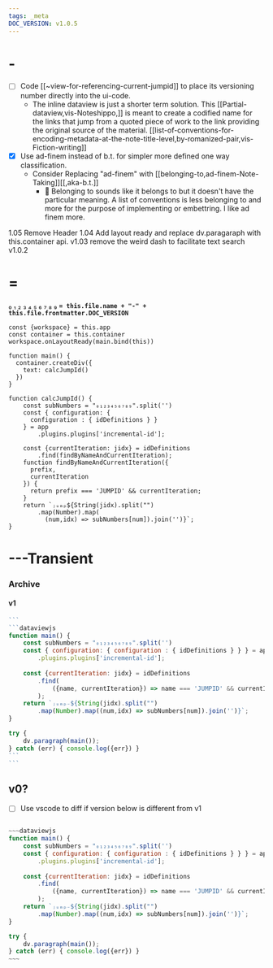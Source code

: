 ```yaml
---
tags: _meta 
DOC_VERSION: v1.0.5
---
```

# -

- [ ] Code [[~view-for-referencing-current-jumpid]] to place its versioning number directly into the ui-code.
  - The inline dataview is just a shorter term solution.
This [[Partial-dataview,vis-Noteshippo,]] is meant to create a codified name for the links that jump from a quoted piece of work to the link providing the original source of the material. [[list-of-conventions-for-encoding-metadata-at-the-note-title-level,by-romanized-pair,vis-Fiction-writing]]
- [x] Use ad-finem instead of b.t. for simpler more defined one way classification.
  - Consider Replacing "ad-finem" with [[belonging-to,ad-finem-Note-Taking]][[,aka-b.t.]]
    - 🔑 Belonging to sounds like it belongs to but it doesn't have the particular meaning. A list of conventions is less belonging to and more for the purpose of implementing or embettring. I like ad finem more.

1.05 Remove Header
1.04 Add layout ready and replace dv.paragaraph with this.container api.
v1.03 remove the weird dash to facilitate text search
v1.0.2

# =

₀ ₁ ₂ ₃ ₄ ₅ ₆ ₇ ₈ ₉ 
**`= this.file.name + "-" + this.file.frontmatter.DOC_VERSION`**
```dataviewjs
const {workspace} = this.app
const container = this.container
workspace.onLayoutReady(main.bind(this))

function main() {
  container.createDiv({
    text: calcJumpId()
  })
}

function calcJumpId() {
    const subNumbers = "₀₁₂₃₄₅₆₇₈₉".split('')
    const { configuration: { 
      configuration : { idDefinitions } } 
    } = app
        .plugins.plugins['incremental-id'];

    const {currentIteration: jidx} = idDefinitions
        .find(findByNameAndCurrentIteration);
    function findByNameAndCurrentIteration({
      prefix, 
      currentIteration
    }) {
      return prefix === 'JUMPID' && currentIteration;
    }
    return `ⱼᵤₘₚ${String(jidx).split("")
        .map(Number).map(
          (num,idx) => subNumbers[num]).join('')}`;
}

```

# ---Transient

### Archive

#### v1

~~~js
```
```dataviewjs
function main() {
    const subNumbers = "₀₁₂₃₄₅₆₇₈₉".split('')
    const { configuration: { configuration : { idDefinitions } } } = app
        .plugins.plugins['incremental-id'];
        
    const {currentIteration: jidx} = idDefinitions
        .find(
            ({name, currentIteration}) => name === 'JUMPID' && currentIteration
        );
    return `ⱼᵤₘₚ₋${String(jidx).split("")
        .map(Number).map((num,idx) => subNumbers[num]).join('')}`;
}

try {
    dv.paragraph(main());
} catch (err) { console.log({err}) }
```
```
~~~

## v0?

- [ ] Use vscode to diff if version below is different from v1

```js

~~~dataviewjs
function main() {
    const subNumbers = "₀₁₂₃₄₅₆₇₈₉".split('')
    const { configuration: { configuration : { idDefinitions } } } = app
        .plugins.plugins['incremental-id'];
        
    const {currentIteration: jidx} = idDefinitions
        .find(
            ({name, currentIteration}) => name === 'JUMPID' && currentIteration
        );
    return `ⱼᵤₘₚ₋${String(jidx).split("")
        .map(Number).map((num,idx) => subNumbers[num]).join('')}`;
}

try {
    dv.paragraph(main());
} catch (err) { console.log({err}) }
~~~
```
